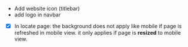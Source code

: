 - Add website icon (titlebar)
- add logo in navbar
- [x] In locate page: the background does not apply like mobile if page is refreshed in mobile view. it only applies if page is **resized** to mobile view. 
